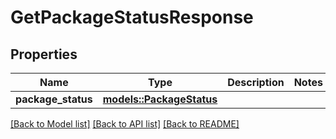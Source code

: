 # GetPackageStatusResponse

## Properties

Name | Type | Description | Notes
------------ | ------------- | ------------- | -------------
**package_status** | [**models::PackageStatus**](PackageStatus.md) |  | 

[[Back to Model list]](../README.md#documentation-for-models) [[Back to API list]](../README.md#documentation-for-api-endpoints) [[Back to README]](../README.md)



